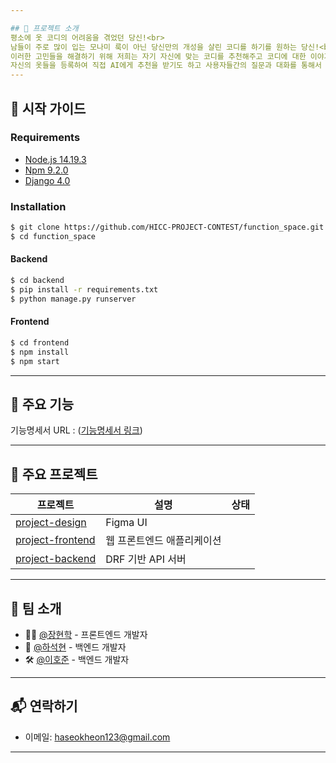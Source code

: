 ```yaml
---

## 📝 프로젝트 소개
평소에 옷 코디의 어려움을 겪었던 당신!<br>
남들이 주로 많이 입는 모나미 룩이 아닌 당신만의 개성을 살린 코디를 하기를 원하는 당신!<br>
이러한 고민들을 해결하기 위해 저희는 자기 자신에 맞는 코디를 추천해주고 코디에 대한 이야기를 만들 수 있는 웹을 개발하려 합니다.<br>
자신의 옷들을 등록하여 직접 AI에게 추천을 받기도 하고 사용자들간의 질문과 대화를 통해서 자신만의 스타일을 개발해 보세요!<br>
---
```



## 📂 시작 가이드

### Requirements
- [Node.js 14.19.3](https://nodejs.org/ca/blog/release/v14.19.3/)
- [Npm 9.2.0](https://www.npmjs.com/package/npm/v/9.2.0)
- [Django 4.0](https://www.djangoproject.com/)

### Installation
```bash
$ git clone https://github.com/HICC-PROJECT-CONTEST/function_space.git
$ cd function_space
```

#### Backend
```bash
$ cd backend
$ pip install -r requirements.txt
$ python manage.py runserver
```

#### Frontend
```bash
$ cd frontend
$ npm install
$ npm start
```

---

## 🌟 주요 기능

기능명세서 URL : ([기능명세서 링크](https://docs.google.com/spreadsheets/d/1e_FO8YSu4OdZW0wcP4rnMZz2V2IV9LSudk-nCkVu0AE/edit?gid=0#gid=0))


---

## 📌 주요 프로젝트

| 프로젝트 | 설명 | 상태 |
|----------|------|------
| [project-design](https://www.figma.com/design/8aBU1JPEZzQelXXQ1Q6X6C/OOTD-%ED%94%8C%EB%9E%AB%ED%8F%BC-%EB%94%94%EC%9E%90%EC%9D%B8-%EC%B4%88%EC%95%88?node-id=0-1&t=wBxIWzcezBUxPHcj-1) | Figma UI |
| [project-frontend](https://github.com/HICC-PROJECT-CONTEST/frontend) | 웹 프론트엔드 애플리케이션 |
| [project-backend](https://github.com/HICC-PROJECT-CONTEST/backend) | DRF 기반 API 서버 |

---

## 👥 팀 소개

- 👨‍💻 [@장현학](https://github.com/hyeonhakjang) - 프론트엔드 개발자
- 🧠 [@하석현](https://github.com/Haseokheon) - 백엔드 개발자
- 🛠️ [@이호준](https://github.com/hjlee51027) - 백엔드 개발자


---

## 📬 연락하기

- 이메일: haseokheon123@gmail.com

---

